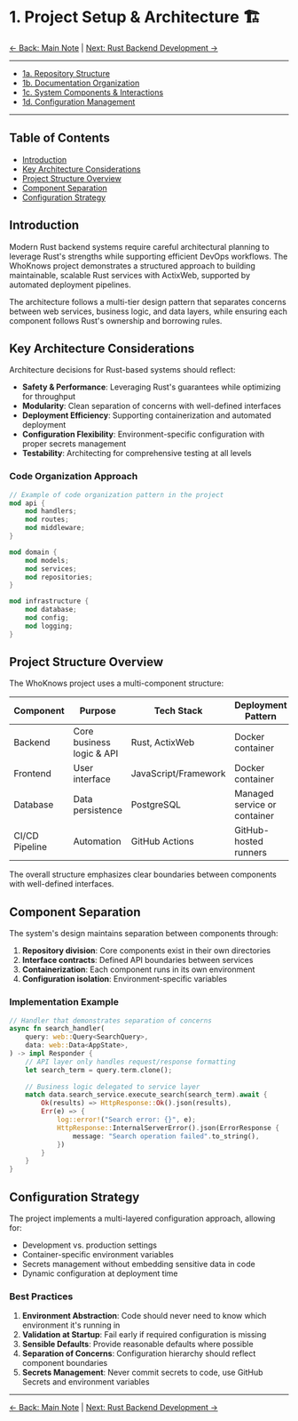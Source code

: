 # 1. Project Setup & Architecture 🏗️

[<- Back: Main Note](./README.md) | [Next: Rust Backend Development ->](./02-rust-backend-development.md)

---
- [1a. Repository Structure](./01a-repository-structure.md) 
- [1b. Documentation Organization](./01b-documentation-organization.md) 
- [1c. System Components & Interactions](./01c-system-components-interactions.md) 
- [1d. Configuration Management](./01d-configuration-management.md) 
---

## Table of Contents

- [Introduction](#introduction)
- [Key Architecture Considerations](#key-architecture-considerations)
- [Project Structure Overview](#project-structure-overview)
- [Component Separation](#component-separation)
- [Configuration Strategy](#configuration-strategy)

## Introduction

Modern Rust backend systems require careful architectural planning to leverage Rust's strengths while supporting efficient DevOps workflows. The WhoKnows project demonstrates a structured approach to building maintainable, scalable Rust services with ActixWeb, supported by automated deployment pipelines.

The architecture follows a multi-tier design pattern that separates concerns between web services, business logic, and data layers, while ensuring each component follows Rust's ownership and borrowing rules.

## Key Architecture Considerations

Architecture decisions for Rust-based systems should reflect:

- **Safety & Performance**: Leveraging Rust's guarantees while optimizing for throughput
- **Modularity**: Clean separation of concerns with well-defined interfaces
- **Deployment Efficiency**: Supporting containerization and automated deployment
- **Configuration Flexibility**: Environment-specific configuration with proper secrets management
- **Testability**: Architecting for comprehensive testing at all levels

### Code Organization Approach

```rust
// Example of code organization pattern in the project
mod api {
    mod handlers;
    mod routes;
    mod middleware;
}

mod domain {
    mod models;
    mod services;
    mod repositories;
}

mod infrastructure {
    mod database;
    mod config;
    mod logging;
}
```

## Project Structure Overview

The WhoKnows project uses a multi-component structure:

| Component | Purpose | Tech Stack | Deployment Pattern |
|-----------|---------|------------|-------------------|
| Backend | Core business logic & API | Rust, ActixWeb | Docker container |
| Frontend | User interface | JavaScript/Framework | Docker container |
| Database | Data persistence | PostgreSQL | Managed service or container |
| CI/CD Pipeline | Automation | GitHub Actions | GitHub-hosted runners |

The overall structure emphasizes clear boundaries between components with well-defined interfaces.

## Component Separation

The system's design maintains separation between components through:

1. **Repository division**: Core components exist in their own directories
2. **Interface contracts**: Defined API boundaries between services
3. **Containerization**: Each component runs in its own environment
4. **Configuration isolation**: Environment-specific variables

### Implementation Example

```rust
// Handler that demonstrates separation of concerns
async fn search_handler(
    query: web::Query<SearchQuery>,
    data: web::Data<AppState>,
) -> impl Responder {
    // API layer only handles request/response formatting
    let search_term = query.term.clone();
    
    // Business logic delegated to service layer
    match data.search_service.execute_search(search_term).await {
        Ok(results) => HttpResponse::Ok().json(results),
        Err(e) => {
            log::error!("Search error: {}", e);
            HttpResponse::InternalServerError().json(ErrorResponse {
                message: "Search operation failed".to_string(),
            })
        }
    }
}
```

## Configuration Strategy

The project implements a multi-layered configuration approach, allowing for:

- Development vs. production settings
- Container-specific environment variables
- Secrets management without embedding sensitive data in code
- Dynamic configuration at deployment time

### Best Practices

1. **Environment Abstraction**: Code should never need to know which environment it's running in
2. **Validation at Startup**: Fail early if required configuration is missing
3. **Sensible Defaults**: Provide reasonable defaults where possible
4. **Separation of Concerns**: Configuration hierarchy should reflect component boundaries
5. **Secrets Management**: Never commit secrets to code, use GitHub Secrets and environment variables

---

[<- Back: Main Note](./README.md) | [Next: Rust Backend Development ->](./02-rust-backend-development.md)

